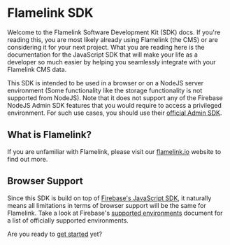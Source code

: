 # Flamelink SDK

Welcome to the Flamelink Software Development Kit (SDK) docs. If you're reading this, you are most likely already using Flamelink (the CMS) or are considering it for your next project. What you are reading here is the documentation for the JavaScript SDK that will make your life as a developer so much easier by helping you seamlessly integrate with your Flamelink CMS data.

This SDK is intended to be used in a browser or on a NodeJS server environment (Some functionality like the storage functionality is not supported from NodeJS). Note that it does not support any of the Firebase NodeJS Admin SDK features that you would require to access a privileged environment. For such use cases, you should use their [official Admin SDK](https://firebase.google.com/docs/admin/setup).

## What is Flamelink?

If you are unfamiliar with Flamelink, please visit our [flamelink.io](https://flamelink.io/) website to find out more.

## Browser Support

Since this SDK is build on top of [Firebase's JavaScript SDK](https://firebase.google.com/docs/web/setup), it naturally means all limitations in terms of browser support will be the same for Flamelink. Take a look at Firebase's [supported environments](https://github.com/firebase/firebase-js-sdk/blob/HEAD/ENVIRONMENTS.md) document for a list of officially supported environments.

Are you ready to [get started](/getting-started) yet?